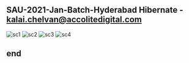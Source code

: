 ## SAU-2021-Jan-Batch-Hyderabad Hibernate - kalai.chelvan@accolitedigital.com

![sc1](https://raw.githubusercontent.com/kalaichelvan-kn/SAU-2021-Jan-Batch-Hyderabad/main/Hiberante%20-%20F%20and%20A/sql1.PNG)
![sc2](https://raw.githubusercontent.com/kalaichelvan-kn/SAU-2021-Jan-Batch-Hyderabad/main/Hiberante%20-%20F%20and%20A/sql2.PNG)
![sc3](https://raw.githubusercontent.com/kalaichelvan-kn/SAU-2021-Jan-Batch-Hyderabad/main/Hiberante%20-%20F%20and%20A/work.PNG)
![sc4](https://raw.githubusercontent.com/kalaichelvan-kn/SAU-2021-Jan-Batch-Hyderabad/main/Hiberante%20-%20F%20and%20A/work2.PNG)

## end
